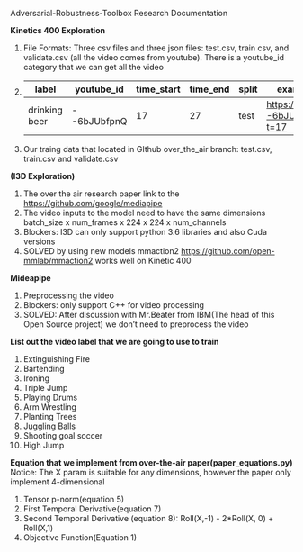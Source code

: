 Adversarial-Robustness-Toolbox Research Documentation

**Kinetics 400 Exploration**
1. File Formats: Three csv files and three json files: test.csv, train csv, and validate.csv (all the video comes from youtube). There is a youtube_id category that we can get all the video
2. | label | youtube_id | time_start | time_end | split | example link |
   | -- | -- | -- | -- | -- | -- |
   | drinking beer | --6bJUbfpnQ | 17 | 27 | test | https://youtu.be/--6bJUbfpnQ?t=17 | 
3. Our traing data that located in GIthub over_the_air branch: test.csv, train.csv and validate.csv

**(I3D Exploration)**
1. The over the air research paper link to the https://github.com/google/mediapipe
2. The video inputs to the model need to have the same dimensions batch_size x num_frames x 224 x 224 x num_channels
3. Blockers:  I3D can only support python 3.6 libraries and also Cuda versions
4. SOLVED by using new models mmaction2 https://github.com/open-mmlab/mmaction2 works well on Kinetic 400


**Mideapipe**
1. Preprocessing the video
2. Blockers: only support C++ for video processing
3. SOLVED: After discussion with Mr.Beater from IBM(The head of this Open Source project) we don’t need to preprocess the video

**List out the video label that we are going to use to train**
1. Extinguishing Fire
2. Bartending
3. Ironing
4. Triple Jump
5. Playing Drums
6. Arm Wrestling
7. Planting Trees
8. Juggling Balls
9. Shooting goal soccer
10. High Jump

**Equation that we implement from over-the-air paper(paper_equations.py)**
Notice: The X param is suitable for any dimensions, however the paper only implement 4-dimensional
1.  Tensor p-norm(equation 5)
2.  First Temporal Derivative(equation 7)
3.  Second Temporal Derivative (equation 8): Roll(X,-1) - 2*Roll(X, 0) + Roll(X,1)
4.  Objective Function(Equation 1)
